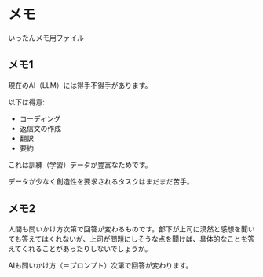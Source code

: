 # メモ

いったんメモ用ファイル

## メモ1

現在のAI（LLM）には得手不得手があります。

以下は得意:

- コーディング
- 返信文の作成
- 翻訳
- 要約

これは訓練（学習）データが豊富なためです。

データが少なく創造性を要求されるタスクはまだまだ苦手。

## メモ2

人間も問いかけ方次第で回答が変わるものです。部下が上司に漠然と感想を聞いても答えてはくれないが、上司が問題にしそうな点を聞けば、具体的なことを答えてくれることがあったりしないでしょうか。

AIも問いかけ方（＝プロンプト）次第で回答が変わります。
